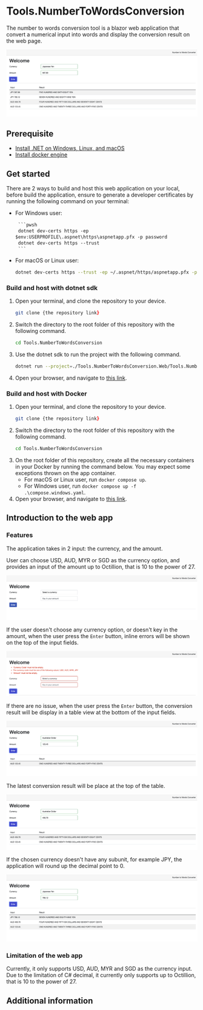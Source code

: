 # Tools.NumberToWordsConversion

The number to words conversion tool is a blazor web application that convert a numerical input
into words and display the conversion result on the web page.

![Preview with results](assets/preview-default-with-results.png)

## Prerequisite

- [Install .NET on Windows, Linux, and macOS](https://learn.microsoft.com/en-us/dotnet/core/install/)
- [Install docker engine](https://docs.docker.com/engine/install/)

## Get started

There are 2 ways to build and host this web application on your local, before build the application, ensure to generate
a developer certificates by running the following command on your terminal:

- For Windows user:

       ```pwsh
       dotnet dev-certs https -ep $env:USERPROFILE\.aspnet\https\aspnetapp.pfx -p password
       dotnet dev-certs https --trust
       ```

- For macOS or Linux user:

    ```zsh
    dotnet dev-certs https --trust -ep ~/.aspnet/https/aspnetapp.pfx -p password
    ```

### Build and host with dotnet sdk

1. Open your terminal, and clone the repository to your device.
    ```zsh
   git clone {the repository link} 
   ```
2. Switch the directory to the root folder of this repository with the following command.
    ```zsh
    cd Tools.NumberToWordsConversion
   ```
3. Use the dotnet sdk to run the project with the following command.
    ```zsh
    dotnet run --project=./Tools.NumberToWordsConversion.Web/Tools.NumberToWordsConversion.Web.csproj
    ```
4. Open your browser, and navigate to [this link](http://localhost:5147).

### Build and host with Docker

1. Open your terminal, and clone the repository to your device.
    ```zsh
   git clone {the repository link} 
   ```
2. Switch the directory to the root folder of this repository with the following command.
    ```zsh
    cd Tools.NumberToWordsConversion
   ```
3. On the root folder of this repository, create all the necessary containers in your Docker by running the command
   below. You may expect some exceptions thrown on the app container.
    - For macOS or Linux user, run `docker compose up`.
    - For Windows user, run `docker compose up -f .\compose.windows.yaml`.
4. Open your browser, and navigate to [this link](http://localhost:5147).

## Introduction to the web app

### Features

The application takes in 2 input: the currency, and the amount. 

User can choose USD, AUD, MYR or SGD as the currency option, and provides an input of the amount 
up to Octillion, that is 10 to the power of 27.

![Preview](assets/preview-default.png)

If the user doesn't choose any currency option, or doesn't key in the amount, when the user press the `Enter` button,
inline errors will be shown on the top of the input fields.

![Preview with Validation Errors](assets/input-validation-error.png)

If there are no issue, when the user press the `Enter` button, the conversion result will be display in a table view 
at the bottom of the input fields.

![Preview with first result](assets/demo-first-result.png)

The latest conversion result will be place at the top of the table.

![Preview with more than one results](assets/demo-with-more-than-one-result.png)

If the chosen currency doesn't have any subunit, for example JPY, the application will round up
the decimal point to 0.

![Preview with currency that without subunit](assets/demo-with-currency-without-subunit.png)

### Limitation of the web app

Currently, it only supports USD, AUD, MYR and SGD as the currency input. Due to the limitation of C# decimal,
it currently only supports up to Octillion, that is 10 to the power of 27.

## Additional information
